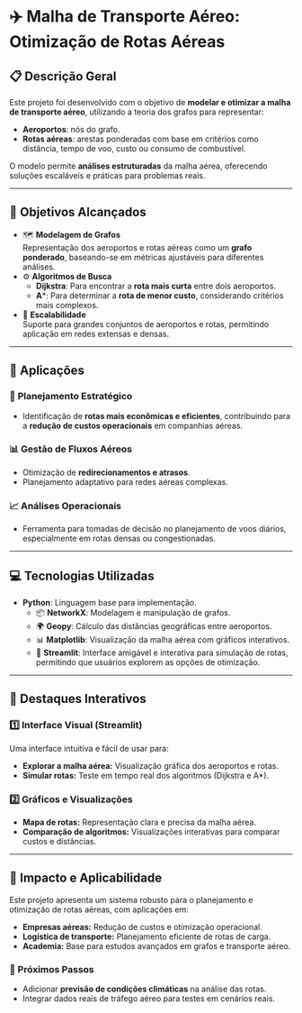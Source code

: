 # ✈️ **Malha de Transporte Aéreo: Otimização de Rotas Aéreas**

## **📋 Descrição Geral**
Este projeto foi desenvolvido com o objetivo de **modelar e otimizar a malha de transporte aéreo**, utilizando a teoria dos grafos para representar:  
- **Aeroportos**: nós do grafo.  
- **Rotas aéreas**: arestas ponderadas com base em critérios como distância, tempo de voo, custo ou consumo de combustível.  

O modelo permite **análises estruturadas** da malha aérea, oferecendo soluções escaláveis e práticas para problemas reais.

---

## **🎯 Objetivos Alcançados**
- 🗺️ **Modelagem de Grafos**  
  Representação dos aeroportos e rotas aéreas como um **grafo ponderado**, baseando-se em métricas ajustáveis para diferentes análises.  
- ⚙️ **Algoritmos de Busca**  
  - **Dijkstra**: Para encontrar a **rota mais curta** entre dois aeroportos.  
  - **A***: Para determinar a **rota de menor custo**, considerando critérios mais complexos.  
- 🔄 **Escalabilidade**  
  Suporte para grandes conjuntos de aeroportos e rotas, permitindo aplicação em redes extensas e densas.

---

## **🔗 Aplicações**
### 🚀 **Planejamento Estratégico**
- Identificação de **rotas mais econômicas e eficientes**, contribuindo para a **redução de custos operacionais** em companhias aéreas.
  
### 📊 **Gestão de Fluxos Aéreos**
- Otimização de **redirecionamentos e atrasos**.  
- Planejamento adaptativo para redes aéreas complexas.

### 📈 **Análises Operacionais**
- Ferramenta para tomadas de decisão no planejamento de voos diários, especialmente em rotas densas ou congestionadas.

---

## **💻 Tecnologias Utilizadas**
- **Python**: Linguagem base para implementação.  
  - 📦 **NetworkX**: Modelagem e manipulação de grafos.  
  - 🌍 **Geopy**: Cálculo das distâncias geográficas entre aeroportos.  
  - 📊 **Matplotlib**: Visualização da malha aérea com gráficos interativos.  
  - 🌟 **Streamlit**: Interface amigável e interativa para simulação de rotas, permitindo que usuários explorem as opções de otimização.

---

## **📌 Destaques Interativos**
### **1️⃣ Interface Visual (Streamlit)**  
Uma interface intuitiva e fácil de usar para:  
- **Explorar a malha aérea:** Visualização gráfica dos aeroportos e rotas.  
- **Simular rotas:** Teste em tempo real dos algoritmos (Dijkstra e A*).  

### **2️⃣ Gráficos e Visualizações**  
- **Mapa de rotas:** Representação clara e precisa da malha aérea.  
- **Comparação de algoritmos:** Visualizações interativas para comparar custos e distâncias.

---

## **🌟 Impacto e Aplicabilidade**
Este projeto apresenta um sistema robusto para o planejamento e otimização de rotas aéreas, com aplicações em:  
- **Empresas aéreas:** Redução de custos e otimização operacional.  
- **Logística de transporte:** Planejamento eficiente de rotas de carga.  
- **Academia:** Base para estudos avançados em grafos e transporte aéreo.  

### **🚀 Próximos Passos**
- Adicionar **previsão de condições climáticas** na análise das rotas.  
- Integrar dados reais de tráfego aéreo para testes em cenários reais.
